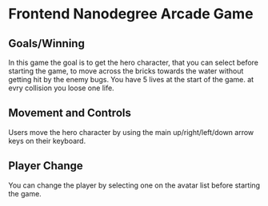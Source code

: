 # Frontend Nanodegree Arcade Game
## Goals/Winning
In this game the goal is to get the hero character, that you can select before starting the game, to move across the bricks towards the water without getting hit by the enemy bugs. You have 5 lives at the start of the game. at evry collision you loose one life.

## Movement and Controls
Users move the hero character by using the main up/right/left/down arrow keys on their keyboard.

## Player Change
You can change the player by selecting one on the avatar list before starting the game.
